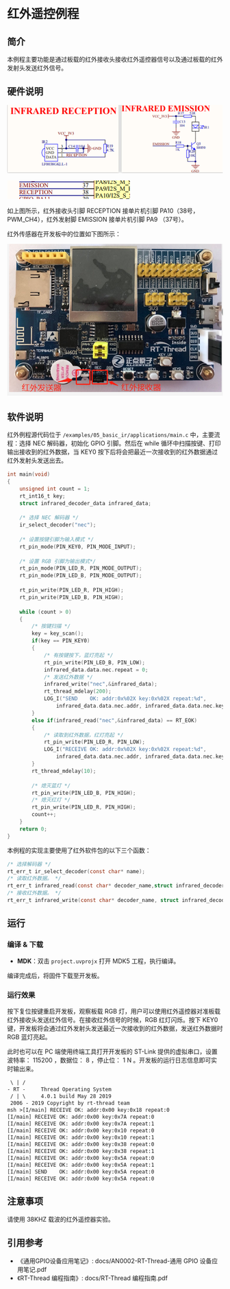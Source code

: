 # 红外遥控例程

## 简介

本例程主要功能是通过板载的红外接收头接收红外遥控器信号以及通过板载的红外发射头发送红外信号。

## 硬件说明

![红外原理图](../../docs/figures/05_basic_ir/ir_sch1.png)

![红外原理图](../../docs/figures/05_basic_ir/ir_sch2.png)

如上图所示，红外接收头引脚 RECEPTION 接单片机引脚 PA10（38号，PWM_CH4），红外发射脚 EMISSION 接单片机引脚 PA9 （37号）。

红外传感器在开发板中的位置如下图所示：

![红外位置](../../docs/figures/05_basic_ir/ir_on_board.png)

## 软件说明

红外例程源代码位于 `/examples/05_basic_ir/applications/main.c` 中，主要流程：选择 NEC 解码器，初始化 GPIO 引脚。然后在 while 循环中扫描按键、打印输出接收到的红外数据，当 KEY0 按下后将会把最近一次接收到的红外数据通过红外发射头发送出去。

```c
int main(void)
{
    unsigned int count = 1;
    rt_int16_t key;
    struct infrared_decoder_data infrared_data;

    /* 选择 NEC 解码器 */
    ir_select_decoder("nec");

    /* 设置按键引脚为输入模式 */
    rt_pin_mode(PIN_KEY0, PIN_MODE_INPUT);

    /* 设置 RGB 引脚为输出模式*/
    rt_pin_mode(PIN_LED_R, PIN_MODE_OUTPUT);
    rt_pin_mode(PIN_LED_B, PIN_MODE_OUTPUT);

    rt_pin_write(PIN_LED_R, PIN_HIGH);
    rt_pin_write(PIN_LED_B, PIN_HIGH);

    while (count > 0)
    {
        /* 按键扫描 */
        key = key_scan();
        if(key == PIN_KEY0)
        {
            /* 有按键按下，蓝灯亮起 */
            rt_pin_write(PIN_LED_B, PIN_LOW);
            infrared_data.data.nec.repeat = 0;
            /* 发送红外数据 */
            infrared_write("nec",&infrared_data);
            rt_thread_mdelay(200);
            LOG_I("SEND    OK: addr:0x%02X key:0x%02X repeat:%d",
                infrared_data.data.nec.addr, infrared_data.data.nec.key, infrared_data.data.nec.repeat);
        }
        else if(infrared_read("nec",&infrared_data) == RT_EOK)  
        {
            /* 读取到红外数据，红灯亮起 */
            rt_pin_write(PIN_LED_R, PIN_LOW);
            LOG_I("RECEIVE OK: addr:0x%02X key:0x%02X repeat:%d",
                infrared_data.data.nec.addr, infrared_data.data.nec.key, infrared_data.data.nec.repeat);
        }
        rt_thread_mdelay(10);

        /* 熄灭蓝灯 */
        rt_pin_write(PIN_LED_B, PIN_HIGH);
        /* 熄灭红灯 */
        rt_pin_write(PIN_LED_R, PIN_HIGH);
        count++;
    }
    return 0;
}
```

本例程的实现主要使用了红外软件包的以下三个函数：

```c
/* 选择解码器 */
rt_err_t ir_select_decoder(const char* name);
/* 读取红外数据。 */
rt_err_t infrared_read(const char* decoder_name,struct infrared_decoder_data* data);
/* 接收红外数据。 */
rt_err_t infrared_write(const char* decoder_name, struct infrared_decoder_data* data);
```

## 运行

### 编译 & 下载

- **MDK**：双击 `project.uvprojx` 打开 MDK5 工程，执行编译。

编译完成后，将固件下载至开发板。

### 运行效果

按下复位按键重启开发板，观察板载 RGB 灯，用户可以使用红外遥控器对准板载红外接收头发送红外信号。在接收红外信号的时候，RGB 红灯闪烁。按下 KEY0 键，开发板将会通过红外发射头发送最近一次接收到的红外数据，发送红外数据时 RGB 蓝灯亮起。

此时也可以在 PC 端使用终端工具打开开发板的 ST-Link 提供的虚拟串口，设置波特率： 115200 ，数据位： 8 ，停止位： 1 N 。开发板的运行日志信息即可实时输出来。

```
 \ | /                                                                          
- RT -     Thread Operating System                                              
 / | \     4.0.1 build May 28 2019                                              
 2006 - 2019 Copyright by rt-thread team                                        
msh >[I/main] RECEIVE OK: addr:0x00 key:0x18 repeat:0                                
[I/main] RECEIVE OK: addr:0x00 key:0x7A repeat:0                                
[I/main] RECEIVE OK: addr:0x00 key:0x7A repeat:1                                
[I/main] RECEIVE OK: addr:0x00 key:0x10 repeat:0                                
[I/main] RECEIVE OK: addr:0x00 key:0x10 repeat:1                                
[I/main] RECEIVE OK: addr:0x00 key:0x38 repeat:0                                
[I/main] RECEIVE OK: addr:0x00 key:0x38 repeat:1                                
[I/main] RECEIVE OK: addr:0x00 key:0x5A repeat:0                                
[I/main] RECEIVE OK: addr:0x00 key:0x5A repeat:1                                
[I/main] SEND    OK: addr:0x00 key:0x5A repeat:0                                
[I/main] RECEIVE OK: addr:0x00 key:0x5A repeat:0                                
```

## 注意事项

请使用 38KHZ 载波的红外遥控器实验。

## 引用参考

- 《通用GPIO设备应用笔记》: docs/AN0002-RT-Thread-通用 GPIO 设备应用笔记.pdf
- 《RT-Thread 编程指南》: docs/RT-Thread 编程指南.pdf

